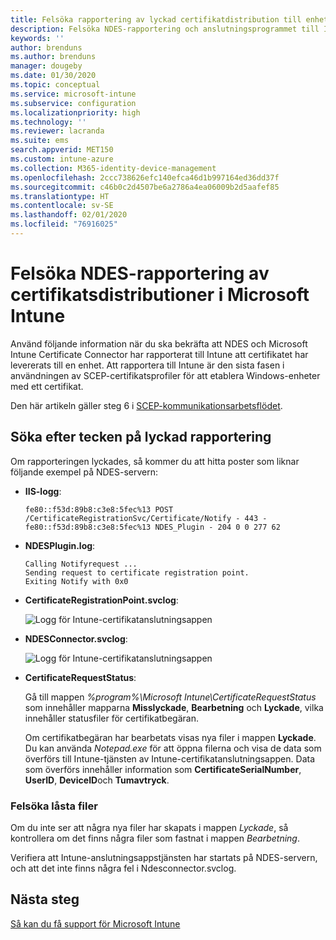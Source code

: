 ```yaml
---
title: Felsöka rapportering av lyckad certifikatdistribution till enheter när du använder SCEP med Microsoft Intune | Microsoft Docs
description: Felsöka NDES-rapportering och anslutningsprogrammet till Intune om en lyckad certifikatsdistribution som har etablerats med SCEP-certifikatsprofiler.
keywords: ''
author: brenduns
ms.author: brenduns
manager: dougeby
ms.date: 01/30/2020
ms.topic: conceptual
ms.service: microsoft-intune
ms.subservice: configuration
ms.localizationpriority: high
ms.technology: ''
ms.reviewer: lacranda
ms.suite: ems
search.appverid: MET150
ms.custom: intune-azure
ms.collection: M365-identity-device-management
ms.openlocfilehash: 2ccc738626efc140efca46d1b997164ed36dd37f
ms.sourcegitcommit: c46b0c2d4507be6a2786a4ea06009b2d5aafef85
ms.translationtype: HT
ms.contentlocale: sv-SE
ms.lasthandoff: 02/01/2020
ms.locfileid: "76916025"
---
```

# <a name="troubleshoot-ndes-reporting-of-certificate-deployments-in-microsoft-intune"></a>Felsöka NDES-rapportering av certifikatsdistributioner i Microsoft Intune

Använd följande information när du ska bekräfta att NDES och Microsoft Intune Certificate Connector har rapporterat till Intune att certifikatet har levererats till en enhet. Att rapportera till Intune är den sista fasen i användningen av SCEP-certifikatsprofiler för att etablera Windows-enheter med ett certifikat.

Den här artikeln gäller steg 6 i [SCEP-kommunikationsarbetsflödet](troubleshoot-scep-certificate-profiles.md).

## <a name="review-for-signs-of-successful-reporting"></a>Söka efter tecken på lyckad rapportering

Om rapporteringen lyckades, så kommer du att hitta poster som liknar följande exempel på NDES-servern:

- **IIS-logg**:

  `fe80::f53d:89b8:c3e8:5fec%13 POST /CertificateRegistrationSvc/Certificate/Notify - 443 - fe80::f53d:89b8:c3e8:5fec%13 NDES_Plugin - 204 0 0 277 62`

- **NDESPlugin.log**:

  ```
  Calling Notifyrequest ...
  Sending request to certificate registration point.
  Exiting Notify with 0x0
  ```

- **CertificateRegistrationPoint.svclog**:

  ![Logg för Intune-certifikatanslutningsappen](../protect/media/troubleshoot-scep-certificate-reporting/certificate-registration-point-log.png)

- **NDESConnector.svclog**:

  ![Logg för Intune-certifikatanslutningsappen](../protect/media/troubleshoot-scep-certificate-reporting/ndesconnector-log.png)

- **CertificateRequestStatus**:

  Gå till mappen *%program%\Microsoft Intune\CertificateRequestStatus* som innehåller mapparna **Misslyckade**, **Bearbetning** och **Lyckade**, vilka innehåller statusfiler för certifikatbegäran.

  Om certifikatbegäran har bearbetats visas nya filer i mappen **Lyckade**. Du kan använda *Notepad.exe* för att öppna filerna och visa de data som överförs till Intune-tjänsten av Intune-certifikatanslutningsappen. Data som överförs innehåller information som **CertificateSerialNumber**, **UserID**, **DeviceID**och **Tumavtryck**.

### <a name="troubleshoot-stuck-files"></a>Felsöka låsta filer

Om du inte ser att några nya filer har skapats i mappen *Lyckade*, så kontrollera om det finns några filer som fastnat i mappen *Bearbetning*.

Verifiera att Intune-anslutningsappstjänsten har startats på NDES-servern, och att det inte finns några fel i Ndesconnector.svclog.

## <a name="next-steps"></a>Nästa steg

[Så kan du få support för Microsoft Intune](../fundamentals/get-support.md)
